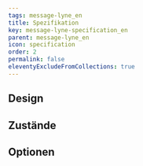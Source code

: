 ```yaml
---
tags: message-lyne_en
title: Spezifikation
key: message-lyne-specification_en
parent: message-lyne_en
icon: specification
order: 2
permalink: false
eleventyExcludeFromCollections: true
---
```


## Design 

## Zustände

## Optionen


